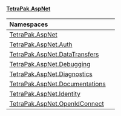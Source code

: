 #### [TetraPak.AspNet](index.md 'index')

| Namespaces | |
| :--- | :--- |
| [TetraPak.AspNet](TetraPak_AspNet.md 'TetraPak.AspNet') |  |
| [TetraPak.AspNet.Auth](TetraPak_AspNet_Auth.md 'TetraPak.AspNet.Auth') |  |
| [TetraPak.AspNet.DataTransfers](TetraPak_AspNet_DataTransfers.md 'TetraPak.AspNet.DataTransfers') |  |
| [TetraPak.AspNet.Debugging](TetraPak_AspNet_Debugging.md 'TetraPak.AspNet.Debugging') |  |
| [TetraPak.AspNet.Diagnostics](TetraPak_AspNet_Diagnostics.md 'TetraPak.AspNet.Diagnostics') |  |
| [TetraPak.AspNet.Documentations](TetraPak_AspNet_Documentations.md 'TetraPak.AspNet.Documentations') |  |
| [TetraPak.AspNet.Identity](TetraPak_AspNet_Identity.md 'TetraPak.AspNet.Identity') |  |
| [TetraPak.AspNet.OpenIdConnect](TetraPak_AspNet_OpenIdConnect.md 'TetraPak.AspNet.OpenIdConnect') |  |
